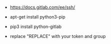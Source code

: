 * https://docs.gitlab.com/ee/ssh/ 
* apt-get install python3-pip
* pip3 install python-gitlab


* replace "REPLACE" with your token and group
